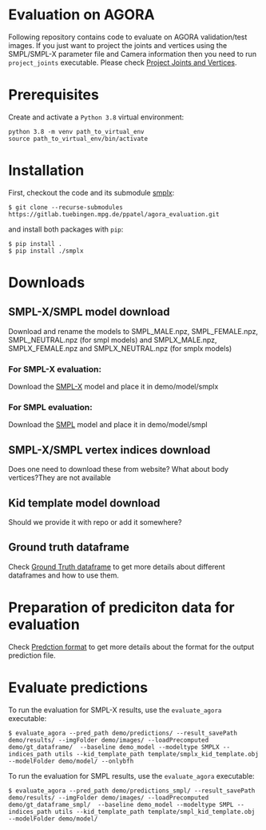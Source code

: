 # Evaluation on AGORA

Following repository contains code to evaluate on AGORA validation/test images.
If you just want to project the joints and vertices using the SMPL/SMPL-X parameter file and Camera information then you need to run `project_joints` executable. Please check [Project Joints and Vertices](docs/project_joints_vertices.md).

# Prerequisites
Create and activate a `Python 3.8` virtual environment:
```
python 3.8 -m venv path_to_virtual_env
source path_to_virtual_env/bin/activate
```

# Installation
First, checkout the code and its submodule [smplx](https://github.com/jcpassy/smplx):
```
$ git clone --recurse-submodules https://gitlab.tuebingen.mpg.de/ppatel/agora_evaluation.git
```

and install both packages with `pip`:
```
$ pip install .
$ pip install ./smplx
```

# Downloads
## SMPL-X/SMPL model download
Download and rename the models to SMPL_MALE.npz, SMPL_FEMALE.npz, SMPL_NEUTRAL.npz (for smpl models) and SMPLX_MALE.npz, SMPLX_FEMALE.npz and SMPLX_NEUTRAL.npz (for smplx models)

### For SMPL-X evaluation:
Download the [SMPL-X](https://smpl-x.is.tue.mpg.de/) model and place it in demo/model/smplx

### For SMPL evaluation:
Download the [SMPL](https://smpl.is.tue.mpg.de/) model and place it in demo/model/smpl

## SMPL-X/SMPL vertex indices download
Does one need to download these from website? What about body vertices?They are not available

## Kid template model download
Should we provide it with repo or add it somewhere? 

## Ground truth dataframe
Check [Ground Truth dataframe](docs/gt_dataframe.md) to get more details about different dataframes and how to use them.

# Preparation of prediciton data for evaluation
Check [Predction format](docs/prediction_format.md) to get more details about the format for the output prediction file.

# Evaluate predictions
To run the evaluation for SMPL-X results, use the `evaluate_agora` executable:
```
$ evaluate_agora --pred_path demo/predictions/ --result_savePath demo/results/ --imgFolder demo/images/ --loadPrecomputed demo/gt_dataframe/  --baseline demo_model --modeltype SMPLX --indices_path utils --kid_template_path template/smplx_kid_template.obj --modelFolder demo/model/ --onlybfh

```
To run the evaluation for SMPL results, use the `evaluate_agora` executable:
```
$ evaluate_agora --pred_path demo/predictions_smpl/ --result_savePath demo/results/ --imgFolder demo/images/ --loadPrecomputed demo/gt_dataframe_smpl/  --baseline demo_model --modeltype SMPL --indices_path utils --kid_template_path template/smpl_kid_template.obj  --modelFolder demo/model/

```

